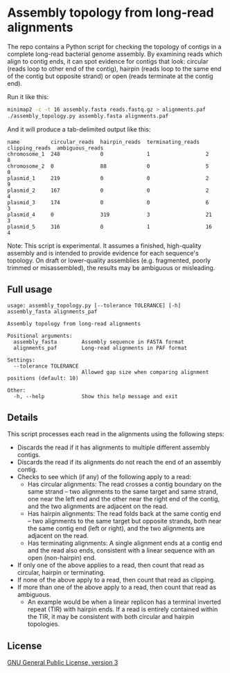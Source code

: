 # Assembly topology from long-read alignments

The repo contains a Python script for checking the topology of contigs in a complete long-read bacterial genome assembly. By examining reads which align to contig ends, it can spot evidence for contigs that look: circular (reads loop to other end of the contig), hairpin (reads loop to the same end of the contig but opposite strand) or open (reads terminate at the contig end).

Run it like this:
```bash
minimap2 -c -t 16 assembly.fasta reads.fastq.gz > alignments.paf
./assembly_topology.py assembly.fasta alignments.paf
```

And it will produce a tab-delimited output like this:
```
name          circular_reads  hairpin_reads  terminating_reads  clipping_reads  ambiguous_reads
chromosome_1  248             0              1                  2               8
chromosome_2  0               88             0                  5               0
plasmid_1     219             0              0                  2               9
plasmid_2     167             0              0                  2               4
plasmid_3     174             0              0                  6               3
plasmid_4     0               319            3                  21              3
plasmid_5     316             0              1                  16              4
```

Note: This script is experimental. It assumes a finished, high-quality assembly and is intended to provide evidence for each sequence's topology. On draft or lower-quality assemblies (e.g. fragmented, poorly trimmed or misassembled), the results may be ambiguous or misleading.



## Full usage

```
usage: assembly_topology.py [--tolerance TOLERANCE] [-h] assembly_fasta alignments_paf

Assembly topology from long-read alignments

Positional arguments:
  assembly_fasta        Assembly sequence in FASTA format
  alignments_paf        Long-read alignments in PAF format

Settings:
  --tolerance TOLERANCE
                        Allowed gap size when comparing alignment positions (default: 10)

Other:
  -h, --help            Show this help message and exit
```



## Details

This script processes each read in the alignments using the following steps:
* Discards the read if it has alignments to multiple different assembly contigs.
* Discards the read if its alignments do not reach the end of an assembly contig.
* Checks to see which (if any) of the following apply to a read:
  * Has circular alignments: The read crosses a contig boundary on the same strand – two alignments to the same target and same strand, one near the left end and the other near the right end of the contig, and the two alignments are adjacent on the read.
  * Has hairpin alignments: The read folds back at the same contig end – two alignments to the same target but opposite strands, both near the same contig end (left or right), and the two alignments are adjacent on the read.
  * Has terminating alignments: A single alignment ends at a contig end and the read also ends, consistent with a linear sequence with an open (non-hairpin) end.
* If only one of the above applies to a read, then count that read as circular, hairpin or terminating.
* If none of the above apply to a read, then count that read as clipping.
* If more than one of the above apply to a read, then count that read as ambiguous.
  * An example would be when a linear replicon has a terminal inverted repeat (TIR) with hairpin ends. If a read is entirely contained within the TIR, it may be consistent with both circular and hairpin topologies.



## License

[GNU General Public License, version 3](https://www.gnu.org/licenses/gpl-3.0.html)
